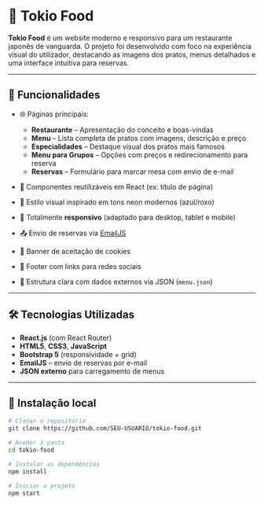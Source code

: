 # 🍣 Tokio Food

**Tokio Food** é um website moderno e responsivo para um restaurante japonês de vanguarda. O projeto foi desenvolvido com foco na experiência visual do utilizador, destacando as imagens dos pratos, menus detalhados e uma interface intuitiva para reservas.

---

## 📌 Funcionalidades

- 🌐 Páginas principais:
  - **Restaurante** – Apresentação do conceito e boas-vindas
  - **Menu** – Lista completa de pratos com imagens, descrição e preço
  - **Especialidades** – Destaque visual dos pratos mais famosos
  - **Menu para Grupos** – Opções com preços e redirecionamento para reserva
  - **Reservas** – Formulário para marcar mesa com envio de e-mail

- 🧩 Componentes reutilizáveis em React (ex: título de página)
- 🎨 Estilo visual inspirado em tons neon modernos (azul/roxo)
- 📱 Totalmente **responsivo** (adaptado para desktop, tablet e mobile)
- 📤 Envio de reservas via [EmailJS](https://www.emailjs.com)
- 🍪 Banner de aceitação de cookies
- 🔗 Footer com links para redes sociais
- 📂 Estrutura clara com dados externos via JSON (`menu.json`)

---

## 🛠️ Tecnologias Utilizadas

- **React.js** (com React Router)
- **HTML5**, **CSS3**, **JavaScript**
- **Bootstrap 5** (responsividade + grid)
- **EmailJS** – envio de reservas por e-mail
- **JSON externo** para carregamento de menus

---


## 🚀 Instalação local

```bash
# Clonar o repositório
git clone https://github.com/SEU-USUARIO/tokio-food.git

# Aceder à pasta
cd tokio-food

# Instalar as dependências
npm install

# Iniciar o projeto
npm start
